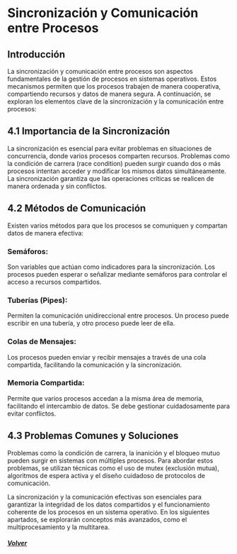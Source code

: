 # Sincronización y Comunicación entre Procesos
## Introducción
La sincronización y comunicación entre procesos son aspectos fundamentales de la gestión de procesos en sistemas operativos. Estos mecanismos permiten que los procesos trabajen de manera cooperativa, compartiendo recursos y datos de manera segura. A continuación, se exploran los elementos clave de la sincronización y la comunicación entre procesos:
## 4.1 Importancia de la Sincronización
La sincronización es esencial para evitar problemas en situaciones de concurrencia, donde varios procesos comparten recursos. Problemas como la condición de carrera (race condition) pueden surgir cuando dos o más procesos intentan acceder y modificar los mismos datos simultáneamente. La sincronización garantiza que las operaciones críticas se realicen de manera ordenada y sin conflictos.
## 4.2 Métodos de Comunicación
Existen varios métodos para que los procesos se comuniquen y compartan datos de manera efectiva:
### Semáforos: 
 Son variables que actúan como indicadores para la sincronización. Los procesos pueden esperar o señalizar mediante semáforos para controlar el acceso a recursos compartidos.
 ### Tuberías (Pipes): 
 Permiten la comunicación unidireccional entre procesos. Un proceso puede escribir en una tubería, y otro proceso puede leer de ella.
 ### Colas de Mensajes: 
 Los procesos pueden enviar y recibir mensajes a través de una cola compartida, facilitando la comunicación y la sincronización.
 ### Memoria Compartida: 
 Permite que varios procesos accedan a la misma área de memoria, facilitando el intercambio de datos. Se debe gestionar cuidadosamente para evitar conflictos.
 ## 4.3 Problemas Comunes y Soluciones
 Problemas como la condición de carrera, la inanición y el bloqueo mutuo pueden surgir en sistemas con múltiples procesos. Para abordar estos problemas, se utilizan técnicas como el uso de mutex (exclusión mutua), algoritmos de espera activa y el diseño cuidadoso de protocolos de comunicación.

La sincronización y la comunicación efectivas son esenciales para garantizar la integridad de los datos compartidos y el funcionamiento coherente de los procesos en un sistema operativo. En los siguientes apartados, se explorarán conceptos más avanzados, como el multiprocesamiento y la multitarea.
#### *[Volver](00_Introduccio.md)*